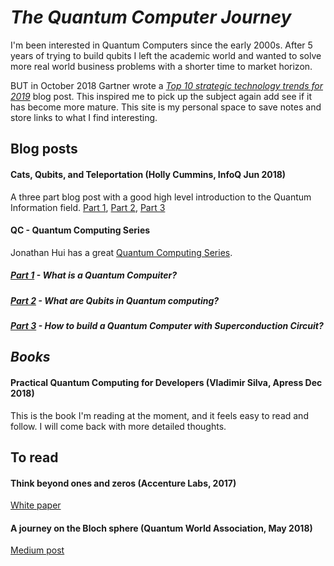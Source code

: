 # *The Quantum Computer Journey*
I'm been interested in Quantum Computers since the early 2000s. After 5 years of trying to build qubits I left the academic world and wanted to solve more real world business problems with a shorter time to market horizon. 

BUT in October 2018 Gartner wrote a [_Top 10 strategic technology trends for 2019_](https://www.gartner.com/smarterwithgartner/gartner-top-10-strategic-technology-trends-for-2019) blog post. This inspired me to pick up the subject again add see if it has become more mature. This site is my personal space to save notes and store links to what I find interesting.

## Blog posts
#### Cats, Qubits, and Teleportation (Holly Cummins, InfoQ Jun 2018)
A three part blog post with a good high level introduction to the Quantum Information field. [Part 1](https://www.infoq.com/articles/quantum-computing-intro-one), [Part 2](https://www.infoq.com/articles/quantum-computing-algoritms-two), [Part 3](https://www.infoq.com/articles/quantum-computing-applications-three)

#### QC - Quantum Computing Series
Jonathan Hui has a great [Quantum Computing Series](https://medium.com/@jonathan_hui/qc-quantum-computing-series-10ddd7977abd).
##### [Part 1](https://medium.com/@jonathan_hui/qc-what-is-a-quantum-computer-222edc3a887d) - What is a Quantum Compuiter?
##### [Part 2](https://medium.com/@jonathan_hui/qc-what-are-qubits-in-quantum-computing-cdb3cb566595) - What are Qubits in Quantum computing?
##### [Part 3](https://medium.com/@jonathan_hui/qc-how-to-build-a-quantum-computer-with-superconducting-circuit-4c30b1b296cd) - How to build a Quantum Computer with Superconduction Circuit?

## *Books*
#### Practical Quantum Computing for Developers (Vladimir Silva, Apress Dec 2018)
This is the book I'm reading at the moment, and it feels easy to read and follow. I will come back with more detailed thoughts.

## To read
#### Think beyond ones and zeros (Accenture Labs, 2017)
[White paper](https://www.accenture.com/us-en/insight-quantum-computing)

#### A journey on the Bloch sphere (Quantum World Association, May 2018)
[Medium post](https://medium.com/@quantum_wa/quantum-computation-a-journey-on-the-bloch-sphere-50cc9d73530)
